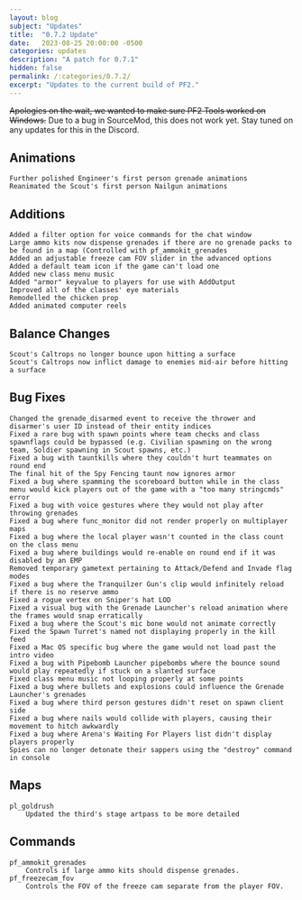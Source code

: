 ```yaml
---
layout: blog
subject: "Updates"
title:  "0.7.2 Update"
date:   2023-08-25 20:00:00 -0500
categories: updates
description: "A patch for 0.7.1"
hidden: false
permalink: /:categories/0.7.2/ 
excerpt: "Updates to the current build of PF2."
---
```


~~Apologies on the wait, we wanted to make sure PF2 Tools worked on Windows.~~ Due to a bug in SourceMod, this does not work yet. Stay tuned on any updates for this in the Discord.

## Animations
	Further polished Engineer's first person grenade animations
	Reanimated the Scout's first person Nailgun animations

## Additions
	Added a filter option for voice commands for the chat window
	Large ammo kits now dispense grenades if there are no grenade packs to be found in a map (Controlled with pf_ammokit_grenades
	Added an adjustable freeze cam FOV slider in the advanced options
	Added a default team icon if the game can't load one
	Added new class menu music
	Added "armor" keyvalue to players for use with AddOutput
	Improved all of the classes' eye materials
	Remodelled the chicken prop
	Added animated computer reels
	
## Balance Changes
	Scout's Caltrops no longer bounce upon hitting a surface
	Scout's Caltrops now inflict damage to enemies mid-air before hitting a surface
	
## Bug Fixes
	Changed the grenade_disarmed event to receive the thrower and disarmer's user ID instead of their entity indices
	Fixed a rare bug with spawn points where team checks and class spawnflags could be bypassed (e.g. Civilian spawning on the wrong team, Soldier spawning in Scout spawns, etc.)
	Fixed a bug with tauntkills where they couldn't hurt teammates on round end
	The final hit of the Spy Fencing taunt now ignores armor 
	Fixed a bug where spamming the scoreboard button while in the class menu would kick players out of the game with a "too many stringcmds" error
	Fixed a bug with voice gestures where they would not play after throwing grenades
	Fixed a bug where func_monitor did not render properly on multiplayer maps
	Fixed a bug where the local player wasn't counted in the class count on the class menu
	Fixed a bug where buildings would re-enable on round end if it was disabled by an EMP
	Removed temporary gametext pertaining to Attack/Defend and Invade flag modes
	Fixed a bug where the Tranquilzer Gun's clip would infinitely reload if there is no reserve ammo
	Fixed a rogue vertex on Sniper's hat LOD
	Fixed a visual bug with the Grenade Launcher's reload animation where the frames would snap erratically
	Fixed a bug where the Scout's mic bone would not animate correctly
	Fixed the Spawn Turret's named not displaying properly in the kill feed
	Fixed a Mac OS specific bug where the game would not load past the intro video
	Fixed a bug with Pipebomb Launcher pipebombs where the bounce sound would play repeatedly if stuck on a slanted surface
	Fixed class menu music not looping properly at some points
	Fixed a bug where bullets and explosions could influence the Grenade Launcher's grenades
	Fixed a bug where third person gestures didn't reset on spawn client side
	Fixed a bug where nails would collide with players, causing their movement to hitch awkwardly
	Fixed a bug where Arena's Waiting For Players list didn't display players properly
	Spies can no longer detonate their sappers using the "destroy" command in console

## Maps
	pl_goldrush
		Updated the third's stage artpass to be more detailed
		
## Commands
	pf_ammokit_grenades
		Controls if large ammo kits should dispense grenades.
	pf_freezecam_fov
		Controls the FOV of the freeze cam separate from the player FOV.


